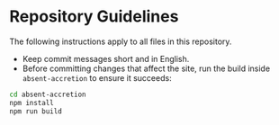 # Repository Guidelines

The following instructions apply to all files in this repository.

- Keep commit messages short and in English.
- Before committing changes that affect the site, run the build inside
  `absent-accretion` to ensure it succeeds:

```bash
cd absent-accretion
npm install
npm run build
```

